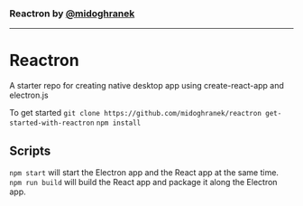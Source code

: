 ### Reactron by [@midoghranek](https://twitter.com/midoghranek)

---

# Reactron

A starter repo for creating native desktop app using create-react-app and electron.js

To get started
`git clone https://github.com/midoghranek/reactron get-started-with-reactron`
`npm install`

## Scripts

`npm start` will start the Electron app and the React app at the same time.  
`npm run build` will build the React app and package it along the Electron app.
